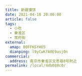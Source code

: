 ```yaml
---
title: 新疆馕饼
date: 2021-04-18 20:00:00
article: false
tags:
  - 小吃
  - 秦淮区
  - 常府街
external:
  amap: B0FFKSYHU5
  dianping: l9yCwKfA0E9asj0n
commercial:
  address: 南京市秦淮区文思巷8号附近
permalink: /local/4db088c0/
---
```


<Infobox/>
